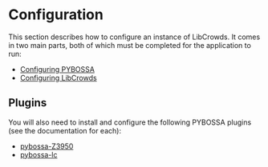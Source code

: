 # Configuration

This section describes how to configure an instance of LibCrowds. It comes in
two main parts, both of which must be completed for the application to run:

- [Configuring PYBOSSA](/configuration/pybossa.md)
- [Configuring LibCrowds](/configuration/libcrowds.md)

## Plugins

You will also need to install and configure the following PYBOSSA plugins
(see the documentation for each):

- [pybossa-Z3950](https://github.com/alexandermendes/pybossa-z3950)
- [pybossa-lc](https://github.com/LibCrowds/pybossa-lc)
